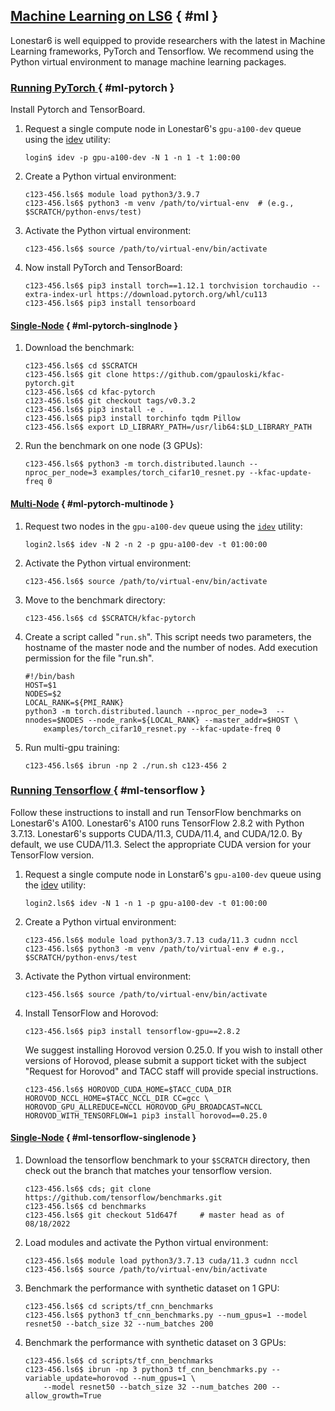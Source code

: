 ## [Machine Learning on LS6](#ml) { #ml }

Lonestar6 is well equipped to provide researchers with the latest in Machine Learning frameworks, PyTorch and Tensorflow. We recommend using the Python virtual environment to manage machine learning packages.

### [Running PyTorch ](#ml-pytorch) { #ml-pytorch }

Install Pytorch and TensorBoard.

1. Request a single compute node in Lonestar6's `gpu-a100-dev` queue using the [idev](../../software/idev) utility:

	```cmd-line
	login$ idev -p gpu-a100-dev -N 1 -n 1 -t 1:00:00
	```

1. Create a Python virtual environment:

	```cmd-line
	c123-456.ls6$ module load python3/3.9.7
	c123-456.ls6$ python3 -m venv /path/to/virtual-env  # (e.g., $SCRATCH/python-envs/test)
	```

1. Activate the Python virtual environment:

	```cmd-line
	c123-456.ls6$ source /path/to/virtual-env/bin/activate
	```

1. Now install PyTorch and TensorBoard:

	```cmd-line
	c123-456.ls6$ pip3 install torch==1.12.1 torchvision torchaudio --extra-index-url https://download.pytorch.org/whl/cu113
	c123-456.ls6$ pip3 install tensorboard
	```

#### [Single-Node](#ml-pytorch-singlnode) { #ml-pytorch-singlnode }

1. Download the benchmark:

	```cmd-line
	c123-456.ls6$ cd $SCRATCH
	c123-456.ls6$ git clone https://github.com/gpauloski/kfac-pytorch.git
	c123-456.ls6$ cd kfac-pytorch
	c123-456.ls6$ git checkout tags/v0.3.2
	c123-456.ls6$ pip3 install -e .
	c123-456.ls6$ pip3 install torchinfo tqdm Pillow
	c123-456.ls6$ export LD_LIBRARY_PATH=/usr/lib64:$LD_LIBRARY_PATH
	```

1. Run the benchmark on one node (3 GPUs):

	```cmd-line
	c123-456.ls6$ python3 -m torch.distributed.launch --nproc_per_node=3 examples/torch_cifar10_resnet.py --kfac-update-freq 0
	```

#### [Multi-Node](#ml-pytorch-multinode) { #ml-pytorch-multinode }

1. Request two nodes in the `gpu-a100-dev` queue using the [`idev`](../../software/idev) utility:

	```cmd-line
	login2.ls6$ idev -N 2 -n 2 -p gpu-a100-dev -t 01:00:00
	```

1. Activate the Python virtual environment:

	```cmd-line
	c123-456.ls6$ source /path/to/virtual-env/bin/activate
	```

1. Move to the benchmark directory:

	```cmd-line
	c123-456.ls6$ cd $SCRATCH/kfac-pytorch
	```

1. Create a script called "`run.sh`". This script needs two parameters, the hostname of the master node and the number of nodes. Add execution permission for the file "run.sh".

	```job-script
	#!/bin/bash
	HOST=$1
	NODES=$2
	LOCAL_RANK=${PMI_RANK}
	python3 -m torch.distributed.launch --nproc_per_node=3  --nnodes=$NODES --node_rank=${LOCAL_RANK} --master_addr=$HOST \
    	examples/torch_cifar10_resnet.py --kfac-update-freq 0
	```

1. Run multi-gpu training:

	```cmd-line
	c123-456.ls6$ ibrun -np 2 ./run.sh c123-456 2
	```

### [Running Tensorflow ](#ml-tensorflow) { #ml-tensorflow }

Follow these instructions to install and run TensorFlow benchmarks on Lonestar6's A100. Lonestar6's A100 runs TensorFlow 2.8.2 with Python 3.7.13. Lonestar6's supports CUDA/11.3, CUDA/11.4, and CUDA/12.0. By default, we use CUDA/11.3. Select the appropriate CUDA version for your TensorFlow version.

1. Request a single compute node in Lonstar6's `gpu-a100-dev` queue using the [idev](../../software/idev) utility:

	```cmd-line
	login2.ls6$ idev -N 1 -n 1 -p gpu-a100-dev -t 01:00:00
	```

1. Create a Python virtual environment:

	```cmd-line
	c123-456.ls6$ module load python3/3.7.13 cuda/11.3 cudnn nccl
	c123-456.ls6$ python3 -m venv /path/to/virtual-env # e.g., $SCRATCH/python-envs/test
	```

1. Activate the Python virtual environment:

	```cmd-line
	c123-456.ls6$ source /path/to/virtual-env/bin/activate
	```

1. Install TensorFlow and Horovod:

	```cmd-line
	c123-456.ls6$ pip3 install tensorflow-gpu==2.8.2
	```

	We suggest installing Horovod version 0.25.0. If you wish to install other versions of Horovod, please submit a support ticket with the subject "Request for Horovod" and TACC staff will provide special instructions.

	```cmd-line
	c123-456.ls6$ HOROVOD_CUDA_HOME=$TACC_CUDA_DIR HOROVOD_NCCL_HOME=$TACC_NCCL_DIR CC=gcc \
   	HOROVOD_GPU_ALLREDUCE=NCCL HOROVOD_GPU_BROADCAST=NCCL HOROVOD_WITH_TENSORFLOW=1 pip3 install horovod==0.25.0
	```

#### [Single-Node](#ml-tensorflow-singlenode) { #ml-tensorflow-singlenode }

1. Download the tensorflow benchmark to your `$SCRATCH` directory, then check out the branch that matches your tensorflow version.

	```cmd-line
	c123-456.ls6$ cds; git clone https://github.com/tensorflow/benchmarks.git
	c123-456.ls6$ cd benchmarks 
	c123-456.ls6$ git checkout 51d647f     # master head as of 08/18/2022
	```

1. Load modules and activate the Python virtual environment:

	```cmd-line
	c123-456.ls6$ module load python3/3.7.13 cuda/11.3 cudnn nccl
	c123-456.ls6$ source /path/to/virtual-env/bin/activate
	```

1. Benchmark the performance with synthetic dataset on 1 GPU:

	```cmd-line
	c123-456.ls6$ cd scripts/tf_cnn_benchmarks
	c123-456.ls6$ python3 tf_cnn_benchmarks.py --num_gpus=1 --model resnet50 --batch_size 32 --num_batches 200
	```

1. Benchmark the performance with synthetic dataset on 3 GPUs:

	```cmd-line
	c123-456.ls6$ cd scripts/tf_cnn_benchmarks
	c123-456.ls6$ ibrun -np 3 python3 tf_cnn_benchmarks.py --variable_update=horovod --num_gpus=1 \
   		--model resnet50 --batch_size 32 --num_batches 200 --allow_growth=True
	```


